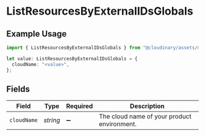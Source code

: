 # ListResourcesByExternalIDsGlobals

## Example Usage

```typescript
import { ListResourcesByExternalIDsGlobals } from "@cloudinary/assets/models/operations";

let value: ListResourcesByExternalIDsGlobals = {
  cloudName: "<value>",
};
```

## Fields

| Field                                       | Type                                        | Required                                    | Description                                 |
| ------------------------------------------- | ------------------------------------------- | ------------------------------------------- | ------------------------------------------- |
| `cloudName`                                 | *string*                                    | :heavy_minus_sign:                          | The cloud name of your product environment. |